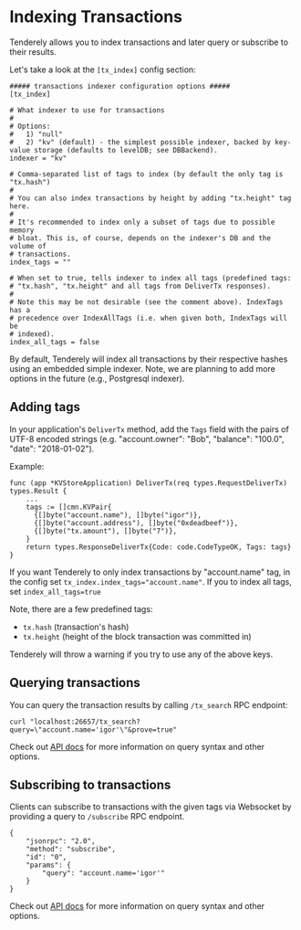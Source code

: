 # Indexing Transactions

Tenderely allows you to index transactions and later query or subscribe
to their results.

Let's take a look at the `[tx_index]` config section:

```
##### transactions indexer configuration options #####
[tx_index]

# What indexer to use for transactions
#
# Options:
#   1) "null"
#   2) "kv" (default) - the simplest possible indexer, backed by key-value storage (defaults to levelDB; see DBBackend).
indexer = "kv"

# Comma-separated list of tags to index (by default the only tag is "tx.hash")
#
# You can also index transactions by height by adding "tx.height" tag here.
#
# It's recommended to index only a subset of tags due to possible memory
# bloat. This is, of course, depends on the indexer's DB and the volume of
# transactions.
index_tags = ""

# When set to true, tells indexer to index all tags (predefined tags:
# "tx.hash", "tx.height" and all tags from DeliverTx responses).
#
# Note this may be not desirable (see the comment above). IndexTags has a
# precedence over IndexAllTags (i.e. when given both, IndexTags will be
# indexed).
index_all_tags = false
```

By default, Tenderely will index all transactions by their respective
hashes using an embedded simple indexer. Note, we are planning to add
more options in the future (e.g., Postgresql indexer).

## Adding tags

In your application's `DeliverTx` method, add the `Tags` field with the
pairs of UTF-8 encoded strings (e.g. "account.owner": "Bob", "balance":
"100.0", "date": "2018-01-02").

Example:

```
func (app *KVStoreApplication) DeliverTx(req types.RequestDeliverTx) types.Result {
    ...
    tags := []cmn.KVPair{
      {[]byte("account.name"), []byte("igor")},
      {[]byte("account.address"), []byte("0xdeadbeef")},
      {[]byte("tx.amount"), []byte("7")},
    }
    return types.ResponseDeliverTx{Code: code.CodeTypeOK, Tags: tags}
}
```

If you want Tenderely to only index transactions by "account.name" tag,
in the config set `tx_index.index_tags="account.name"`. If you to index
all tags, set `index_all_tags=true`

Note, there are a few predefined tags:

- `tx.hash` (transaction's hash)
- `tx.height` (height of the block transaction was committed in)

Tenderely will throw a warning if you try to use any of the above keys.

## Querying transactions

You can query the transaction results by calling `/tx_search` RPC
endpoint:

```
curl "localhost:26657/tx_search?query=\"account.name='igor'\"&prove=true"
```

Check out [API docs](https://tendermint.com/rpc/#txsearch)
for more information on query syntax and other options.

## Subscribing to transactions

Clients can subscribe to transactions with the given tags via Websocket
by providing a query to `/subscribe` RPC endpoint.

```
{
    "jsonrpc": "2.0",
    "method": "subscribe",
    "id": "0",
    "params": {
        "query": "account.name='igor'"
    }
}
```

Check out [API docs](https://tendermint.com/rpc/#subscribe) for
more information on query syntax and other options.
